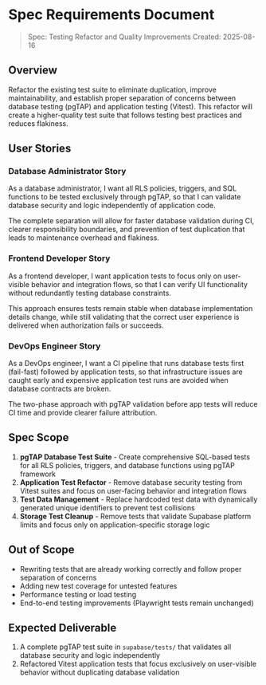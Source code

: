 # Spec Requirements Document

> Spec: Testing Refactor and Quality Improvements Created: 2025-08-16

## Overview

Refactor the existing test suite to eliminate duplication, improve maintainability, and establish
proper separation of concerns between database testing (pgTAP) and application testing (Vitest).
This refactor will create a higher-quality test suite that follows testing best practices and
reduces flakiness.

## User Stories

### Database Administrator Story

As a database administrator, I want all RLS policies, triggers, and SQL functions to be tested
exclusively through pgTAP, so that I can validate database security and logic independently of
application code.

The complete separation will allow for faster database validation during CI, clearer responsibility
boundaries, and prevention of test duplication that leads to maintenance overhead and flakiness.

### Frontend Developer Story

As a frontend developer, I want application tests to focus only on user-visible behavior and
integration flows, so that I can verify UI functionality without redundantly testing database
constraints.

This approach ensures tests remain stable when database implementation details change, while still
validating that the correct user experience is delivered when authorization fails or succeeds.

### DevOps Engineer Story

As a DevOps engineer, I want a CI pipeline that runs database tests first (fail-fast) followed by
application tests, so that infrastructure issues are caught early and expensive application test
runs are avoided when database contracts are broken.

The two-phase approach with pgTAP validation before app tests will reduce CI time and provide
clearer failure attribution.

## Spec Scope

1. **pgTAP Database Test Suite** - Create comprehensive SQL-based tests for all RLS policies,
   triggers, and database functions using pgTAP framework
2. **Application Test Refactor** - Remove database security testing from Vitest suites and focus on
   user-facing behavior and integration flows
3. **Test Data Management** - Replace hardcoded test data with dynamically generated unique
   identifiers to prevent test collisions
4. **Storage Test Cleanup** - Remove tests that validate Supabase platform limits and focus only on
   application-specific storage logic

## Out of Scope

- Rewriting tests that are already working correctly and follow proper separation of concerns
- Adding new test coverage for untested features
- Performance testing or load testing
- End-to-end testing improvements (Playwright tests remain unchanged)

## Expected Deliverable

1. A complete pgTAP test suite in `supabase/tests/` that validates all database security and logic
   independently
2. Refactored Vitest application tests that focus exclusively on user-visible behavior without
   duplicating database validation
